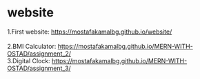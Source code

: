 # website
1.First website:
https://mostafakamalbg.github.io/website/  
</br>
2.BMI Calculator:
https://mostafakamalbg.github.io/MERN-WITH-OSTAD/assignment_2/
</br>
3.Digital Clock:
https://mostafakamalbg.github.io/MERN-WITH-OSTAD/assignment_3/
</br>
